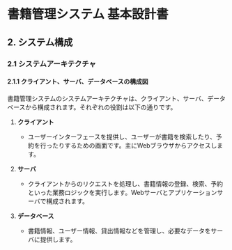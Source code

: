 # 書籍管理システム 基本設計書

## 2. システム構成

### 2.1 システムアーキテクチャ

#### 2.1.1 クライアント、サーバ、データベースの構成図

書籍管理システムのシステムアーキテクチャは、クライアント、サーバ、データベースから構成されます。それぞれの役割は以下の通りです。

1. **クライアント**  
   - ユーザーインターフェースを提供し、ユーザーが書籍を検索したり、予約を行ったりするための画面です。主にWebブラウザからアクセスします。

2. **サーバ**  
   - クライアントからのリクエストを処理し、書籍情報の登録、検索、予約といった業務ロジックを実行します。Webサーバとアプリケーションサーバで構成されます。

3. **データベース**  
   - 書籍情報、ユーザー情報、貸出情報などを管理し、必要なデータをサーバに提供します。